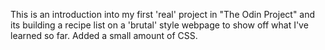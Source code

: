 This is an introduction into my first 'real' project in "The Odin Project" and its building a recipe list on a 'brutal' style webpage to show off what I've learned so far. Added a small amount of CSS.

<!-- All edits were spelling errors -->